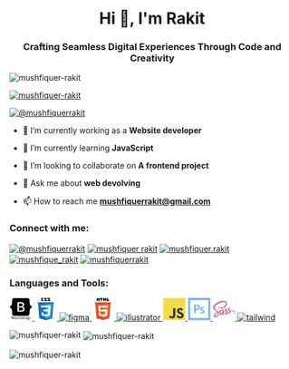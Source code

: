 <h1 align="center">Hi 👋, I'm Rakit</h1>
<h3 align="center">Crafting Seamless Digital Experiences Through Code and Creativity</h3>

<p align="left"> <img src="https://komarev.com/ghpvc/?username=mushfiquer-rakit&label=Profile%20views&color=0e75b6&style=flat" alt="mushfiquer-rakit" /> </p>

<p align="left"> <a href="https://github.com/ryo-ma/github-profile-trophy"><img src="https://github-profile-trophy.vercel.app/?username=mushfiquer-rakit" alt="mushfiquer-rakit" /></a> </p>

<p align="left"> <a href="https://twitter.com/@mushfiquerrakit" target="blank"><img src="https://img.shields.io/twitter/follow/@mushfiquerrakit?logo=twitter&style=for-the-badge" alt="@mushfiquerrakit" /></a> </p>

- 🔭 I’m currently working as a **Website developer**

- 🌱 I’m currently learning **JavaScript**

- 👯 I’m looking to collaborate on **A frontend project**

- 💬 Ask me about **web devolving**

- 📫 How to reach me **mushfiquerrakit@gmail.com**

<h3 align="left">Connect with me:</h3>
<p align="left">
<a href="https://twitter.com/@mushfiquerrakit" target="blank"><img align="center" src="https://raw.githubusercontent.com/rahuldkjain/github-profile-readme-generator/master/src/images/icons/Social/twitter.svg" alt="@mushfiquerrakit" height="30" width="40" /></a>
<a href="https://linkedin.com/in/mushfiquer rakit" target="blank"><img align="center" src="https://raw.githubusercontent.com/rahuldkjain/github-profile-readme-generator/master/src/images/icons/Social/linked-in-alt.svg" alt="mushfiquer rakit" height="30" width="40" /></a>
<a href="https://fb.com/mushfiquer.rakit" target="blank"><img align="center" src="https://raw.githubusercontent.com/rahuldkjain/github-profile-readme-generator/master/src/images/icons/Social/facebook.svg" alt="mushfiquer.rakit" height="30" width="40" /></a>
<a href="https://instagram.com/mushfique_rakit" target="blank"><img align="center" src="https://raw.githubusercontent.com/rahuldkjain/github-profile-readme-generator/master/src/images/icons/Social/instagram.svg" alt="mushfique_rakit" height="30" width="40" /></a>
<a href="https://discord.gg/mushfiquerrakit" target="blank"><img align="center" src="https://raw.githubusercontent.com/rahuldkjain/github-profile-readme-generator/master/src/images/icons/Social/discord.svg" alt="mushfiquerrakit" height="30" width="40" /></a>
</p>

<h3 align="left">Languages and Tools:</h3>
<p align="left"> <a href="https://getbootstrap.com" target="_blank" rel="noreferrer"> <img src="https://raw.githubusercontent.com/devicons/devicon/master/icons/bootstrap/bootstrap-plain-wordmark.svg" alt="bootstrap" width="40" height="40"/> </a> <a href="https://www.w3schools.com/css/" target="_blank" rel="noreferrer"> <img src="https://raw.githubusercontent.com/devicons/devicon/master/icons/css3/css3-original-wordmark.svg" alt="css3" width="40" height="40"/> </a> <a href="https://www.figma.com/" target="_blank" rel="noreferrer"> <img src="https://www.vectorlogo.zone/logos/figma/figma-icon.svg" alt="figma" width="40" height="40"/> </a> <a href="https://www.w3.org/html/" target="_blank" rel="noreferrer"> <img src="https://raw.githubusercontent.com/devicons/devicon/master/icons/html5/html5-original-wordmark.svg" alt="html5" width="40" height="40"/> </a> <a href="https://www.adobe.com/in/products/illustrator.html" target="_blank" rel="noreferrer"> <img src="https://www.vectorlogo.zone/logos/adobe_illustrator/adobe_illustrator-icon.svg" alt="illustrator" width="40" height="40"/> </a> <a href="https://developer.mozilla.org/en-US/docs/Web/JavaScript" target="_blank" rel="noreferrer"> <img src="https://raw.githubusercontent.com/devicons/devicon/master/icons/javascript/javascript-original.svg" alt="javascript" width="40" height="40"/> </a> <a href="https://www.photoshop.com/en" target="_blank" rel="noreferrer"> <img src="https://raw.githubusercontent.com/devicons/devicon/master/icons/photoshop/photoshop-line.svg" alt="photoshop" width="40" height="40"/> </a> <a href="https://sass-lang.com" target="_blank" rel="noreferrer"> <img src="https://raw.githubusercontent.com/devicons/devicon/master/icons/sass/sass-original.svg" alt="sass" width="40" height="40"/> </a> <a href="https://tailwindcss.com/" target="_blank" rel="noreferrer"> <img src="https://www.vectorlogo.zone/logos/tailwindcss/tailwindcss-icon.svg" alt="tailwind" width="40" height="40"/> </a> </p>

<p><img align="left" src="https://github-readme-stats.vercel.app/api/top-langs?username=mushfiquer-rakit&show_icons=true&locale=en&layout=compact" alt="mushfiquer-rakit" /></p>

<p>&nbsp;<img align="center" src="https://github-readme-stats.vercel.app/api?username=mushfiquer-rakit&show_icons=true&locale=en" alt="mushfiquer-rakit" /></p>

<p><img align="center" src="https://github-readme-streak-stats.herokuapp.com/?user=mushfiquer-rakit&" alt="mushfiquer-rakit" /></p>
